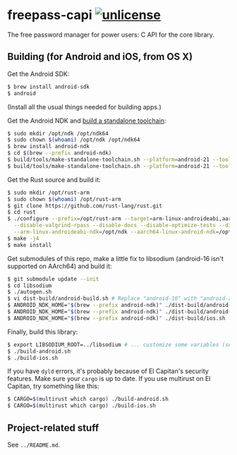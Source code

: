 # freepass-capi [![unlicense](https://img.shields.io/badge/un-license-green.svg?style=flat)](http://unlicense.org)

The free password manager for power users: C API for the core library.

## Building (for Android and iOS, from OS X)

Get the Android SDK:

```bash
$ brew install android-sdk
$ android
```

(Install all the usual things needed for building apps.)

Get the Android NDK and [build a standalone toolchain](https://developer.android.com/ndk/guides/standalone_toolchain.html):

```bash
$ sudo mkdir /opt/ndk /opt/ndk64
$ sudo chown $(whoami) /opt/ndk /opt/ndk64
$ brew install android-ndk
$ cd $(brew --prefix android-ndk)
$ build/tools/make-standalone-toolchain.sh --platform=android-21 --toolchain=arm-linux-androideabi-clang3.6 --install-dir=/opt/ndk
$ build/tools/make-standalone-toolchain.sh --platform=android-21 --toolchain=aarch64-linux-android-clang3.6 --install-dir=/opt/ndk64
```

Get the Rust source and build it:

```bash
$ sudo mkdir /opt/rust-arm
$ sudo chown $(whoami) /opt/rust-arm
$ git clone https://github.com/rust-lang/rust.git
$ cd rust
$ ./configure --prefix=/opt/rust-arm --target=arm-linux-androideabi,aarch64-linux-android,armv7-apple-ios,armv7s-apple-ios,aarch64-apple-ios,i386-apple-ios,x86_64-apple-ios,x86_64-apple-darwin \
  --disable-valgrind-rpass --disable-docs --disable-optimize-tests --disable-llvm-assertions --enable-fast-make --disable-jemalloc --enable-clang \
  --arm-linux-androideabi-ndk=/opt/ndk --aarch64-linux-android-ndk=/opt/ndk64
$ make -j4
$ make install
```

Get submodules of this repo, make a little fix to libsodium (android-16 isn't supported on AArch64) and build it:

```bash
$ git submodule update --init
$ cd libsodium
$ ./autogen.sh
$ vi dist-build/android-build.sh # Replace "android-16" with "android-21"
$ ANDROID_NDK_HOME="$(brew --prefix android-ndk)" ./dist-build/android-arm.sh
$ ANDROID_NDK_HOME="$(brew --prefix android-ndk)" ./dist-build/android-armv8-a.sh
$ ANDROID_NDK_HOME="$(brew --prefix android-ndk)" ./dist-build/ios.sh
```

Finally, build this library:

```bash
$ export LIBSODIUM_ROOT=../libsodium # ... customize some variables (see the scripts)
$ ./build-android.sh
$ ./build-ios.sh
```

If you have `dyld` errors, it's probably because of El Capitan's security features.
Make sure your `cargo` is up to date.
If you use multirust on El Capitan, try something like this:

```bash
$ CARGO=$(multirust which cargo) ./build-android.sh
$ CARGO=$(multirust which cargo) ./build-ios.sh
```

## Project-related stuff

See `../README.md`.
